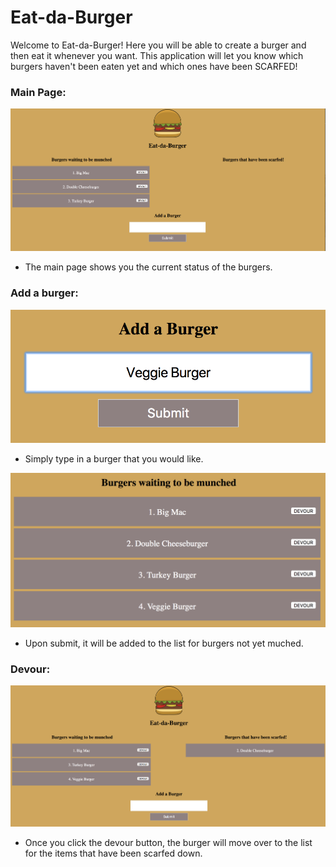 # Eat-da-Burger

Welcome to Eat-da-Burger!  Here you will be able to create a burger and then eat it whenever you want.  This application will let you know which burgers haven't been eaten yet and which ones have been SCARFED!

### Main Page:
![Main page](/images/main-page.png)
* The main page shows you the current status of the burgers.

### Add a burger:
![Add burger](/images/add-burger.png)
* Simply type in a burger that you would like.

![Add to list](/images/added-to-list.png)
* Upon submit, it will be added to the list for burgers not yet muched.

### Devour:
![Devour](/images/devoured.png)
* Once you click the devour button, the burger will move over to the list for the items that have been scarfed down.